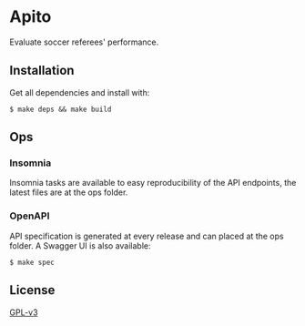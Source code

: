 # Apito

Evaluate soccer referees' performance.

## Installation

Get all dependencies and install with:

    $ make deps && make build 

## Ops

### Insomnia 
Insomnia tasks are available to easy reproducibility of the API endpoints, the
latest files are at the ops folder.

### OpenAPI
API specification is generated at every release and can placed at the ops
folder. A Swagger UI is also available:

    $ make spec

## License

[GPL-v3](https://www.gnu.org/licenses/gpl-3.0.en.html)
